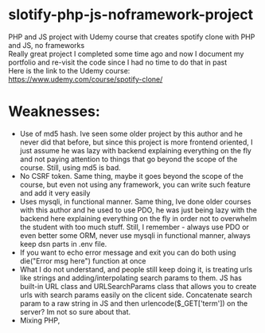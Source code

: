 # slotify-php-js-noframework-project
PHP and JS project with Udemy course that creates spotify clone with PHP and JS, no frameworks </br>
Really great project I completed some time ago and now I document my portfolio and re-visit the code since I had no time to do that in past </br>
Here is the link to the Udemy course: https://www.udemy.com/course/spotify-clone/ </br>

# Weaknesses: </br>
- Use of md5 hash. Ive seen some older project by this author and he never did that before, but since this project is more frontend oriented, I just assume he
was lazy with backend explaining everything on the fly and not paying attention to things that go beyond the scope of the course. Still, using md5 is bad. </br>
- No CSRF token. Same thing, maybe it goes beyond the scope of the course, but even not using any framework, you can write such feature and add it very
easily </br>
- Uses mysqli, in functional manner. Same thing, Ive done older courses with this author and he used to use PDO, he was just being lazy with the backend
here explaining everything on the fly in order not to overwhelm the student with too much stuff. Still, I remember - always use PDO or even better some
ORM, never use mysqli in functional manner, always keep dsn parts in .env file. </br>
- If you want to echo error message and exit you can do both using die("Error msg here") function at once </br>
- What I do not understand, and people still keep doing it, is treating urls like strings and adding/interpolating search params to them.
JS has built-in URL class and URLSearchParams class that allows you to create urls with search params easily on the clicent side.
Concatenate search param to a raw string in JS and then urlencode($_GET['term']) on the server? Im not so sure about that. </br>
-  Mixing PHP, <script> tags nested within and then some more PHP nested within them is not very best. But then again, I understand the intentions of the author </br>
- If/else could be changed to try/catch </br>
- Interpolating variables into mysqli query is always bad (even though input was sanitized). If $_POST['registerButton'] is set it runs all sanitization methods
and then creates an user, but still - no csrf token, no check what http verb is used, no cors </br>
- I noticed a thing about jQuery enthusiasts - they tend to use var keyword, even if they use some post ES5 syntax somewhere else in the code.
Idk where this is coming from, whether its some weird convention that when you use jQuery you use var, or if using let/const is gonna mess code up
if you use jQuery (I doubt, but if thats the case, dont use jQuery, problem solved). 
Var keyword is bad. Pollutes global namespace. Is hoisted, is behaving in a way you dont expect, try using var-based for loop with set timeout,
its interview classing with a for loop outputing 3,3,3 when you expect to see 1,2,3 :P JavaScript as a language is this behemoth, new things and features
are added with new standards, understanding that new features will not be supported unless people write polyfills and check for existence of a feature
but the thing is old things will rarely be removed since it leads to the situation in which user might prefer older browser than the new one. Backwards
compatibility. We add all sorts of solutions with every standards but we do not remove the old problems. Situations in which there is so many ways
to create xhr, do something asynchronous, plus existence of external libraries (like axios, lodash) that used to solve the problem that is no longer
an issue with the new ES standard: it can overwhelm you while learning JS. But you must be aware that just because something is not removed doesnt
mean it should be used in new projects, it just means removing it could lead to some problems, why people still use COBOL or fortran in 21st century?
The amount of different approaches to one problem in JS is overwhelming just like the amount of things you have to consider while creating any web app.
You add noscript tags for people who use TOR to access your website and probably have js disabled. You use nomodule file for people whose browsers for
some reason do not support modules. You add touch events to your simple clicking canvas game bc some people use devices with no mouse, no cursor.
You design your app mobile-first and watch for responsive experience. You add polyfills if you detect browser that doesnt support something.
You can even transpile your code into ES5 if you want. Well, i might be wrong but I think you shouldnt care about people whose browser doesnt support
let/const nowadays. They will run into all sorts of issues while browsing the web anyways. But here, the motivation is, I suspect, just a weird habbit
of jQuery library enthusiasts. </br>
- Use of jQuery to manage reactive component, here audio player. Dont get me wrong, managing components using jQuery is an art worth teaching programmers,
especially nowadays, when they are gonna do everything in React but jQuery code will confuse them. Here motivation is not to discourage students 
by using something like React they might not know as well as the idea of building everything from scratch and not using external codes that will do the
whole job for you leaving you kind of confused how it all actually works. I like this idea. Just as I believe new programmers, if they have time, resources
and in general this privilege to delay getting their job a little and learn all sorts of programming paradigms, languages and CS related stuff before reaching
their destination domain (thats the route ive taken in my life) I also believe they should learn how to manage stuff using jQuery, how to build their own
jQuery-like library, study jQuery source code if there confident enough as a learning material. Just like a good JS programmer should be able to do OOP
in JS in obscure way, write on the fly things like map, filter, reduce, even if they use TS, new ES syntactic sugar and in general do not need to use such
things, but they deeply know how the internals work which is a plus. So yeah, if I get a task, i will try to use React or something like that to manage 
reactive components, but as a learning material managing everything by jQuery is great. </br>
- Dont mind these rants and lengthy critique, if sb wants to be nitpicking and find some failure, they always will (for example insufficent loggind and monitoring).
They thing is, programmers work in teams, programmers dont usually create everything from scratch, the guy is a great instructor and far more experienced 
coder than I am, he creates great things (like Google translate clone in React Native), its more reference, reminder for me and some kind of preemptive defence
for nitpicking hiring people since Ive done some projects, they are great but some things can always be improved.
I admire the author for his creativity and the ideas of building things from scratch, replicating existing challenging ideas instead of doing todos and blogs
with this or that framework. It always opens me to new ideas when I see some idea of what you want to achieve I wouldnt come up with myself as well as
the bluprint of strategy how you want to achieve it. Revisiting the code and assesing it with critial eye is also a new learning experience to me
and the ability of reading the code someone else wrote is also something worth working at.
I also get the idea that the author is more confident with JS than PHP, Ive done his twitter clone in node (socket.io!) course.
It was kinda overwhelming, but there was great structure and in general very good code. So Im greatful the author created a lot of PHP courses
because lets be honest, PHP can be first web language but there is shortage of learning materials for it compared to other languages
and I suspect thats the problem with PHP and all the hate it receives. </br>


# Strengths: </br>
- OOP, not to lengthy </br>
- Good project structure </br>
- Uses API, ajax, reactive components </br>
- I could copy/paste a lot of things I already said about other projects from this author. </br>
- I really like use of function constructor for Audio object and the neat way this object is written. </br>
- Its the first time I see creating element, that is not appended anywhere but rather kept as a reference and then some actions (like play, stop)
are performed on it. </br>
- Dealing with audio, playlists and all this stuff is a new experience to me </br>
- Project is really good and gets a lot of job done. </br>
- Frontend-component oriented project. The audio player is great, good looking, reactive, doing a lot of job (shuffling, managing volume).
Author was really pedantic about even the smallest details such as next/prev button that if used on a song thats been played longer than 3 seconds takes progress
to the beginning instead of going back. </br>
- uses filter var, strip tags, sanitization </br>
- uses $_SERVER['HTTP_X_REQUESTED_WITH'], thats nice </br>
- In general, very good user experience </br>

# Possible todos: </br>
- Could refactor the project and remove some things I mentioned </br>
- Could leave fronend as it is but migrate backend to some framework like Laravel.
- Could leave backend as it is but migrate frontend to React/Angular/Vue and maybe migrate JS to TS
- Could try something fancy with the frontend: custom web components (possible stencil.js), svelte, custom events </br>
- Could migrate backend to node.js and express (TS or not) to create fully javascript project (possible migration of db to mongo) <br>
- Small thing: I would add <base> tag or some templating engine and autoloading feature </br>
- EDIT: Just as I secure image files uploaded by the user by copying the contents rather than saving them with gd library I thought, maybe stupidly,
that maybe there is a way to copy the contents of the audio file like that. I mean I dont know what audio file can cause in terms of security,
people say its safe, no executable code, can do buffer overflow like any file but thats it. And of course I know, in linux shell you can copy any file,
some people might not know, but its not only for text files, you can copy images, music as well i think, but using shell exec is a very bad thing.
Plus, when I copy image I do not copy/paste file, I record the contents and output them in another image. Any malicious stuff or exif data
(the way I see it, but something so record those data and store them somwhere is also worth introducing) is not copied.
So equivalent of this in audio files would be playing and recording them. So what im looking for is stupid, also invloves running the file anyways,
probably takes a lot of memory (thats why we destroy image after the job is done in gd... if we close db conncetions in those more advanced projects is
another thing bothering me) but it led me to another interesting problem: not allowing users to download audio files, just letting them to listen, which
makes a lot of sense from the perspective of system design and system intended use. Worth considering </br>

All in all, great project Im proud I have in my portfolio :)
